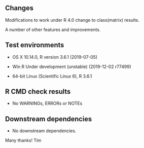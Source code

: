 ## Changes
Modifications to work under R 4.0 change to class(matrix) results.

A number of other features and improvements.

## Test environments
* OS X 10.14.0, R version  3.6.1 (2019-07-05)
* Win R Under development (unstable) (2019-12-02 r77499)

* 64-bit Linux (Scientific Linux 6), R 3.6.1

## R CMD check results
* No WARNINGs, ERRORs or NOTEs

## Downstream dependencies
* No downstream dependencies.

Many thanks!
Tim
